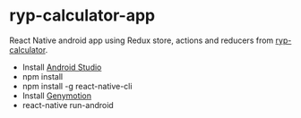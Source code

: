 # ryp-calculator-app

React Native android app using Redux store, actions and reducers from [ryp-calculator](https://github.com/ivarni/ryp-calculator).

* Install [Android Studio](https://developer.android.com/studio/index.html)
* npm install
* npm install -g react-native-cli
* Install [Genymotion](https://www.genymotion.com)
* react-native run-android
